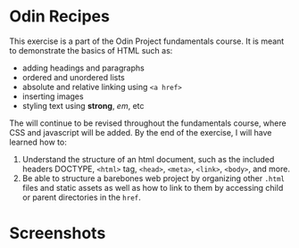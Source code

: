 # Odin Recipes

This exercise is a part of the Odin Project fundamentals course. It is meant to demonstrate the basics of HTML such as:
- adding headings and paragraphs
- ordered and unordered lists
- absolute and relative linking using `<a href>`
- inserting images
- styling text using <strong>strong</strong>, <em>em</em>, etc

The will continue to be revised throughout the fundamentals course, where CSS and javascript will be added. By the end of the exercise, I will have learned how to:
1. Understand the structure of an html document, such as the included headers DOCTYPE, `<html>` tag, `<head>`, `<meta>`, `<link>`, `<body>`, and more.
2. Be able to structure a barebones web project by organizing other `.html` files and static assets as well as how to link to them by accessing child or parent directories in the `href`.

# Screenshots